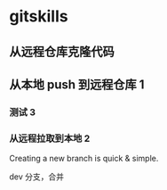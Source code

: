 # gitskills

## 从远程仓库克隆代码

## 从本地 push 到远程仓库 1

### 测试 3

### 从远程拉取到本地 2

Creating a new branch is quick & simple.

dev 分支，合并
